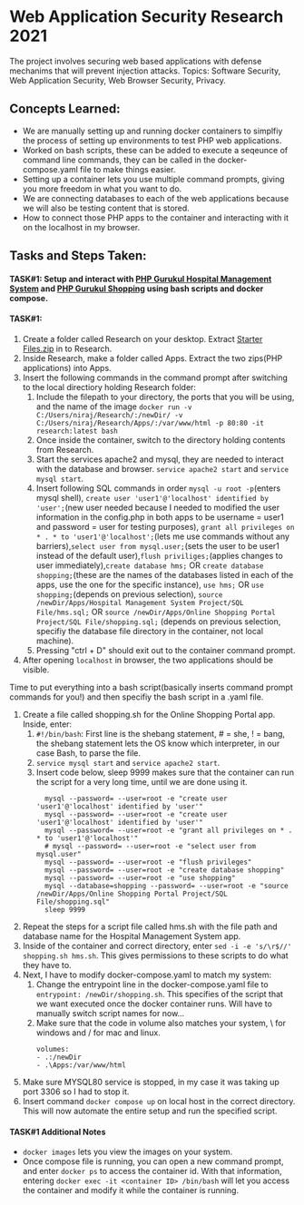 # Web Application Security Research 2021
The project involves securing web based applications with defense mechanims that will prevent injection attacks. Topics: Software Security, Web Application Security, Web Browser Security, Privacy.

## Concepts Learned:
- We are manually setting up and running docker containers to simplfiy the process of setting up environments to test PHP web applications.
- Worked on bash scripts, these can be added to execute a seqeunce of command line commands, they can be called in the docker-compose.yaml file to make things easier.
- Setting up a container lets you use multiple command prompts, giving you more freedom in what you want to do.
- We are connecting databases to each of the web applications because we will also be testing content that is stored.
- How to connect those PHP apps to the container and interacting with it on the localhost in my browser.

## Tasks and Steps Taken:

#### TASK#1: Setup and interact with [**PHP Gurukul Hospital Management System**](https://phpgurukul.com/hospital-management-system-in-php/) and [**PHP Gurukul Shopping**](https://phpgurukul.com/shopping-portal-free-download/) using bash scripts and docker compose.

#### TASK#1:
1. Create a folder called Research on your desktop. Extract [Starter Files.zip](https://github.com/NirajSalunkhe/Research2021/files/6524173/Starter.Files.zip) in to Research.
2. Inside Research, make a folder called Apps. Extract the two zips(PHP applications) into Apps.
3. Insert the following commands in the command prompt after switching to the local directiory holding Research folder:
    1. Include the filepath to your directory, the ports that you will be using, and the name of the image `docker run -v C:/Users/niraj/Research/:/newDir/ -v C:/Users/niraj/Research/Apps/:/var/www/html -p 80:80 -it research:latest bash`
    2. Once inside the container, switch to the directory holding contents from Research.
    3. Start the services apache2 and mysql, they are needed to interact with the database and browser. `service apache2 start` and `service mysql start`.
    4. Insert following SQL commands in order `mysql -u root -p`(enters mysql shell), `create user 'user1'@'localhost' identified by 'user';`(new user needed because I needed to modified the user information in the config.php in both apps to be username = user1 and password = user for testing purposes), `grant all privileges on * . * to 'user1'@'localhost';`(lets me use commands without any barriers),`select user from mysql.user;`(sets the user to be user1 instead of the default user),`flush priviliges;`(applies changes to user immediately),`create database hms;` OR `create database shopping;`(these are the names of the databases listed in each of the apps, use the one for the specific instance), `use hms;` OR `use shopping;`(depends on previous selection), `source /newDir/Apps/Hospital Management System Project/SQL File/hms.sql;` OR 
`source /newDir/Apps/Online Shopping Portal Project/SQL File/shopping.sql;` (depends on previous selection, specifiy the database file directory in the container, not local machine).
    4. Pressing "ctrl + D" should exit out to the container command prompt.
4. After opening `localhost` in browser, the two applications should be visible.

Time to put everything into a bash script(basically inserts command prompt commands for you!) and then specifiy the bash script in a .yaml file.
1. Create a file called shopping.sh for the Online Shopping Portal app. Inside, enter:
    1. `#!/bin/bash`: First line is the shebang statement, # = she, ! = bang, the shebang statement lets the OS know which interpreter, in our case Bash, to parse the file. 
    2. `service mysql start` and `service apache2 start`.
    3. Insert code below, sleep 9999 makes sure that the container can run the script for a very long time, until we are done using it.
       ```
         mysql --password= --user=root -e "create user 'user1'@'localhost' identified by 'user'" 
         mysql --password= --user=root -e "create user 'user1'@'localhost' identified by 'user'"
         mysql --password= --user=root -e "grant all privileges on * . * to 'user1'@'localhost'"
         # mysql --password= --user=root -e "select user from mysql.user" 
         mysql --password= --user=root -e "flush privileges"
         mysql --password= --user=root -e "create database shopping"
         mysql --password= --user=root -e "use shopping"
         mysql --database=shopping --password= --user=root -e "source /newDir/Apps/Online Shopping Portal Project/SQL File/shopping.sql" 
         sleep 9999
       ```
2. Repeat the steps for a script file called hms.sh with the file path and database name for the Hospital Management System app.
3. Inside of the container and correct directory, enter `sed -i -e 's/\r$//' shopping.sh hms.sh`. This gives permissions to these scripts to do what they have to.
4. Next, I have to modify docker-compose.yaml to match my system:
    1. Change the entrypoint line in the docker-compose.yaml file to `entrypoint: /newDir/shopping.sh`. This specifies of the script that we want executed once the docker container runs. Will have to manually switch script names for now...
    2. Make sure that the code in volume also matches your system, \ for windows and / for mac and linux.
        ``` 
        volumes:
        - .:/newDir
        - .\Apps:/var/www/html
        ``` 
5. Make sure MYSQL80 service is stopped, in my case it was taking up port 3306 so I had to stop it.
6. Insert command ```docker compose up``` on local host in the correct directory. This will now automate the entire setup and run the specified script.

#### TASK#1 Additional Notes ####
- `docker images` lets you view the images on your system.
- Once compose file is running, you can open a new command prompt, and enter `docker ps` to access the container id. With that information, entering `docker exec -it <container ID> /bin/bash` will let you access the container and modify it while the container is running.








